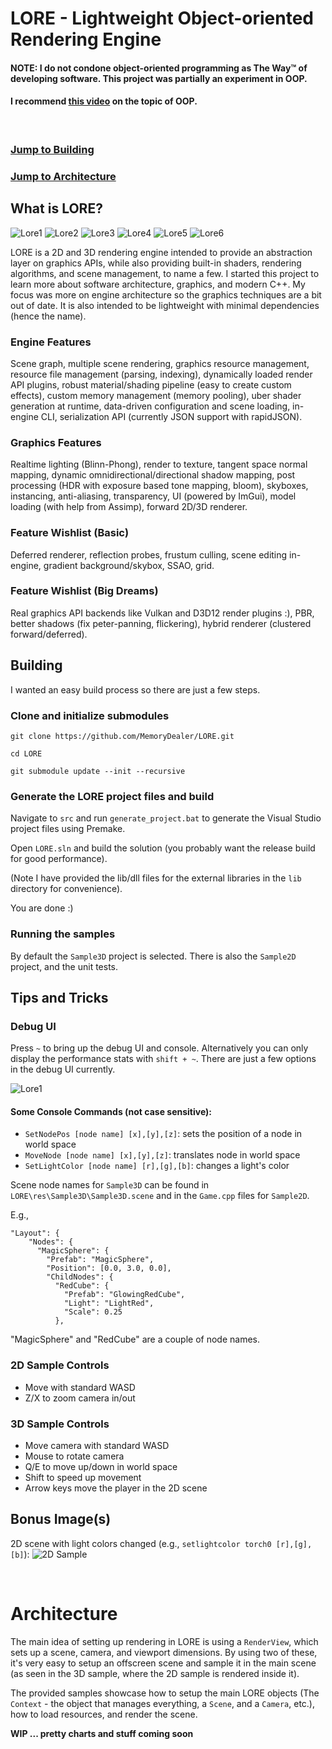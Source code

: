 # LORE - Lightweight Object-oriented Rendering Engine

#### NOTE: **I do not condone object-oriented programming as The Way™ of developing software. This project was partially an experiment in OOP.**

#### I recommend [this video](https://www.youtube.com/watch?v=QM1iUe6IofM) on the topic of OOP.
<br/>

### **[Jump to Building](#building)**
### **[Jump to Architecture](#architecture)**

## What is LORE?

![Lore1](images/lore1.gif)
![Lore2](images/lore2.gif)
![Lore3](images/lore3.gif)
![Lore4](images/lore4.gif)
![Lore5](images/lore5.gif)
![Lore6](images/lore6.gif)

LORE is a 2D and 3D rendering engine intended to provide an abstraction layer on graphics APIs, while also providing built-in shaders, rendering algorithms, and scene management, to name a few. I started this project to learn more about software architecture, graphics, and modern C++. My focus was more on engine architecture so the graphics techniques are a bit out of date. It is also intended to be lightweight with minimal dependencies (hence the name).

### Engine Features
Scene graph, multiple scene rendering, graphics resource management, resource file management (parsing, indexing), dynamically loaded render API plugins, robust material/shading pipeline (easy to create custom effects), custom memory management (memory pooling), uber shader generation at runtime, data-driven configuration and scene loading, in-engine CLI, serialization API (currently JSON support with rapidJSON).

### Graphics Features
Realtime lighting (Blinn-Phong), render to texture, tangent space normal mapping, dynamic omnidirectional/directional shadow mapping, post processing (HDR with exposure based tone mapping, bloom), skyboxes, instancing, anti-aliasing, transparency, UI (powered by ImGui), model loading (with help from Assimp), forward 2D/3D renderer.

### Feature Wishlist (Basic)
Deferred renderer, reflection probes, frustum culling, scene editing in-engine, gradient background/skybox, SSAO, grid.

### Feature Wishlist (Big Dreams)
Real graphics API backends like Vulkan and D3D12 render plugins :), PBR, better shadows (fix peter-panning, flickering), hybrid renderer (clustered forward/deferred).

## Building

I wanted an easy build process so there are just a few steps.

### Clone and initialize submodules
`git clone https://github.com/MemoryDealer/LORE.git`

`cd LORE`

`git submodule update --init --recursive`

### Generate the LORE project files and build
Navigate to `src` and run `generate_project.bat` to generate the Visual Studio project files using Premake.

Open `LORE.sln` and build the solution (you probably want the release build for good performance).

(Note I have provided the lib/dll files for the external libraries in the `lib` directory for convenience).

You are done :)

### Running the samples

By default the `Sample3D` project is selected. There is also the `Sample2D` project, and the unit tests.

## Tips and Tricks

### Debug UI
Press `~` to bring up the debug UI and console. Alternatively you can only display the performance stats with `shift + ~`. There are just a few options in the debug UI currently.

![Lore1](images/lore-ui.gif)

#### Some Console Commands (not case sensitive):
- `SetNodePos [node name] [x],[y],[z]`: sets the position of a node in world space
- `MoveNode [node name] [x],[y],[z]`: translates node in world space
- `SetLightColor [node name] [r],[g],[b]`: changes a light's color

Scene node names for `Sample3D` can be found in `LORE\res\Sample3D\Sample3D.scene` and in the `Game.cpp` files for `Sample2D`.

E.g.,
```
"Layout": {
    "Nodes": {
      "MagicSphere": {
        "Prefab": "MagicSphere",
        "Position": [0.0, 3.0, 0.0],
        "ChildNodes": {
          "RedCube": {
            "Prefab": "GlowingRedCube",
            "Light": "LightRed",
            "Scale": 0.25
          },
```
"MagicSphere" and "RedCube" are a couple of node names.

### 2D Sample Controls 
- Move with standard WASD
- Z/X to zoom camera in/out

### 3D Sample Controls
- Move camera with standard WASD
- Mouse to rotate camera
- Q/E to move up/down in world space
- Shift to speed up movement
- Arrow keys move the player in the 2D scene

## Bonus Image(s)

2D scene with light colors changed (e.g., `setlightcolor torch0 [r],[g],[b]`):
![2D Sample](images/2Dscene.png)

<br/>

# Architecture

The main idea of setting up rendering in LORE is using a `RenderView`, which sets up a scene, camera, and viewport dimensions. By using two of these, it's very easy to setup an offscreen scene and sample it in the main scene (as seen in the 3D sample, where the 2D sample is rendered inside it).

The provided samples showcase how to setup the main LORE objects (The `Context` - the object that manages everything, a `Scene`, and a `Camera`, etc.),  how to load resources, and render the scene.

**WIP ... pretty charts and stuff coming soon**
